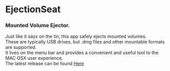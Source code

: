 # EjectionSeat
### Mounted Volume Ejector.  
Just like it says on the tin, this app safely ejects mounted volumes.  
These are typically USB drives, but .dmg files and other mountable formats are supported.  
It lives on the menu bar and provides a convenient and useful tool to the MAC OSX user experience.  
The latest release can be found [Here](https://github.com/pilotchute/EjectionSeat/releases/latest)
